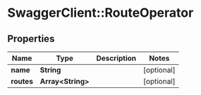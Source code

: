 # SwaggerClient::RouteOperator

## Properties
Name | Type | Description | Notes
------------ | ------------- | ------------- | -------------
**name** | **String** |  | [optional] 
**routes** | **Array&lt;String&gt;** |  | [optional] 


